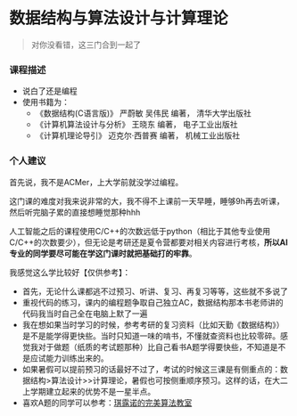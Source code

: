 # 数据结构与算法设计与计算理论

> 对你没看错，这三门合到一起了

### 课程描述
- 说白了还是编程
- 使用书籍为：
  - 《数据结构(C语言版)》 严蔚敏 吴伟民 编著， 清华大学出版社
  - 《计算机算法设计与分析》 王晓东 编著， 电子工业出版社
  - 《计算机理论导引》 迈克尔·西普赛 编著， 机械工业出版社

### 个人建议
首先说，我不是ACMer，上大学前就没学过编程。

这门课的难度对我来说非常的大，我不得不上课前一天早睡，睡够9h再去听课，然后听完脑子累的直接想睡觉那种hhh

人工智能之后的课程使用C/C++的次数远低于python（相比于其他专业使用C/C++的次数要少），但无论是考研还是夏令营都要对相关内容进行考核，**所以AI专业的同学要尽可能在学这门课时就把基础打的牢靠**。

我感觉这么学比较好【仅供参考】：
- 首先，无论什么课都逃不过预习、听讲、复习、再复习等等，这些就不多说了
- 重视代码的练习，课内的编程题争取自己独立AC，数据结构那本书老师讲的代码我当时自己全在电脑上默了一遍
- 我在想如果当时学习的时候，参考考研的复习资料（比如天勤《数据结构》）是不是能学得更快些。当时只知道一味的啃书，不懂就查资料也比较零碎。感觉我对于做题（纸质的考试题那种）比自己看书A题学得要快些，不知道是不是应试能力训练出来的。
- 如果暑假可以提前预习的话最好不过了，考试的时候这三课是有侧重点的：数据结构>算法设计>>计算理论，暑假也可按侧重顺序预习。这样的话，在大二上学期建立起来的优势不是一星半点。
- 喜欢A题的同学可以参考：[琪露诺的完美算法教室](https://lexue.bit.edu.cn/course/view.php?id=636)
